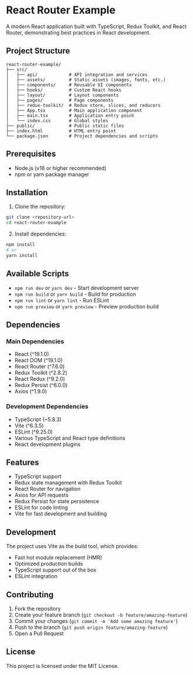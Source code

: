# React Router Example

A modern React application built with TypeScript, Redux Toolkit, and React Router, demonstrating best practices in React development.

## Project Structure

```
react-router-example/
├── src/
│   ├── api/            # API integration and services
│   ├── assets/         # Static assets (images, fonts, etc.)
│   ├── components/     # Reusable UI components
│   ├── hooks/          # Custom React hooks
│   ├── layout/         # Layout components
│   ├── pages/          # Page components
│   ├── redux-toolkit/  # Redux store, slices, and reducers
│   ├── App.tsx         # Main application component
│   ├── main.tsx        # Application entry point
│   └── index.css       # Global styles
├── public/             # Public static files
├── index.html          # HTML entry point
└── package.json        # Project dependencies and scripts
```

## Prerequisites

- Node.js (v18 or higher recommended)
- npm or yarn package manager

## Installation

1. Clone the repository:
```bash
git clone <repository-url>
cd react-router-example
```

2. Install dependencies:
```bash
npm install
# or
yarn install
```

## Available Scripts

- `npm run dev` or `yarn dev` - Start development server
- `npm run build` or `yarn build` - Build for production
- `npm run lint` or `yarn lint` - Run ESLint
- `npm run preview` or `yarn preview` - Preview production build

## Dependencies

### Main Dependencies
- React (^19.1.0)
- React DOM (^19.1.0)
- React Router (^7.6.0)
- Redux Toolkit (^2.8.2)
- React Redux (^9.2.0)
- Redux Persist (^6.0.0)
- Axios (^1.9.0)

### Development Dependencies
- TypeScript (~5.8.3)
- Vite (^6.3.5)
- ESLint (^9.25.0)
- Various TypeScript and React type definitions
- React development plugins

## Features

- TypeScript support
- Redux state management with Redux Toolkit
- React Router for navigation
- Axios for API requests
- Redux Persist for state persistence
- ESLint for code linting
- Vite for fast development and building

## Development

The project uses Vite as the build tool, which provides:
- Fast hot module replacement (HMR)
- Optimized production builds
- TypeScript support out of the box
- ESLint integration

## Contributing

1. Fork the repository
2. Create your feature branch (`git checkout -b feature/amazing-feature`)
3. Commit your changes (`git commit -m 'Add some amazing feature'`)
4. Push to the branch (`git push origin feature/amazing-feature`)
5. Open a Pull Request

## License

This project is licensed under the MIT License.
